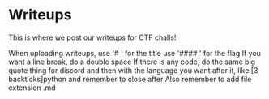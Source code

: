 # Writeups
This is where we post our writeups for CTF challs!

When uploading writeups,
use '# ' for the title
use '#### ' for the flag
If you want a line break, do a double space
If there is any code, do the same big quote thing for discord and then with the language you want after it, like [3 backticks]python and remember to close after
Also remember to add file extension .md
